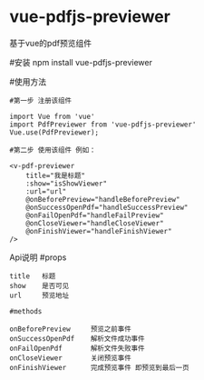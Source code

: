 # vue-pdfjs-previewer
基于vue的pdf预览组件

#安装 
    npm install vue-pdfjs-previewer

#使用方法

    #第一步 注册该组件

    import Vue from 'vue'
    import PdfPreviewer from 'vue-pdfjs-previewer'
    Vue.use(PdfPreviewer);

    #第二步 使用该组件 例如：

    <v-pdf-previewer
        title="我是标题"
        :show="isShowViewer"
        :url="url"
        @onBeforePreview="handleBeforePreview"
        @onSuccessOpenPdf="handleSuccessPreview"
        @onFailOpenPdf="handleFailPreview"
        @onCloseViewer="handleCloseViewer"
        @onFinishViewer="handleFinishViewer"
    />

Api说明
    #props

    title   标题
    show    是否可见
    url     预览地址
    
    #methods

    onBeforePreview     预览之前事件
    onSuccessOpenPdf    解析文件成功事件
    onFailOpenPdf       解析文件失败事件
    onCloseViewer       关闭预览事件
    onFinishViewer      完成预览事件 即预览到最后一页